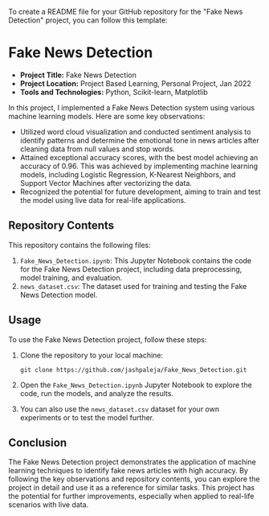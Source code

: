 To create a README file for your GitHub repository for the "Fake News Detection" project, you can follow this template:

# Fake News Detection

- **Project Title:** Fake News Detection
- **Project Location:** Project Based Learning, Personal Project, Jan 2022
- **Tools and Technologies:** Python, Scikit-learn, Matplotlib

In this project, I implemented a Fake News Detection system using various machine learning models. Here are some key observations:

- Utilized word cloud visualization and conducted sentiment analysis to identify patterns and determine the emotional tone in news articles after cleaning data from null values and stop words.
- Attained exceptional accuracy scores, with the best model achieving an accuracy of 0.96. This was achieved by implementing machine learning models, including Logistic Regression, K-Nearest Neighbors, and Support Vector Machines after vectorizing the data.
- Recognized the potential for future development, aiming to train and test the model using live data for real-life applications.

## Repository Contents

This repository contains the following files:

1. `Fake_News_Detection.ipynb`: This Jupyter Notebook contains the code for the Fake News Detection project, including data preprocessing, model training, and evaluation.
2. `news_dataset.csv`: The dataset used for training and testing the Fake News Detection model.

## Usage

To use the Fake News Detection project, follow these steps:

1. Clone the repository to your local machine:

   ```
   git clone https://github.com/jashpaleja/Fake_News_Detection.git
   ```

2. Open the `Fake_News_Detection.ipynb` Jupyter Notebook to explore the code, run the models, and analyze the results.

3. You can also use the `news_dataset.csv` dataset for your own experiments or to test the model further.

## Conclusion

The Fake News Detection project demonstrates the application of machine learning techniques to identify fake news articles with high accuracy. By following the key observations and repository contents, you can explore the project in detail and use it as a reference for similar tasks. This project has the potential for further improvements, especially when applied to real-life scenarios with live data.

